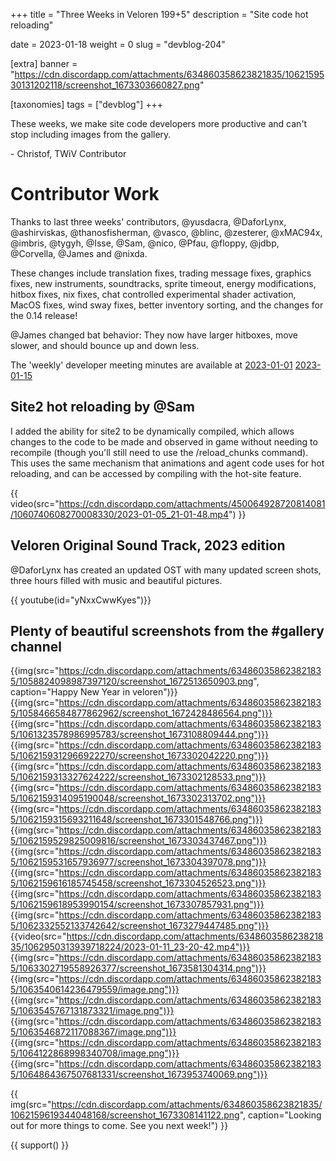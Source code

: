 +++
title = "Three Weeks in Veloren 199+5"
description = "Site code hot reloading"

date = 2023-01-18
weight = 0
slug = "devblog-204"

[extra]
banner = "https://cdn.discordapp.com/attachments/634860358623821835/1062159530131202118/screenshot_1673303660827.png"

[taxonomies]
tags = ["devblog"]
+++

These weeks, we make site code developers more productive and can't stop including images from the gallery.

\- Christof, TWiV Contributor

# Contributor Work

Thanks to last three weeks' contributors, @yusdacra, @DaforLynx, @ashirviskas, @thanosfisherman, @vasco, @blinc, @zesterer, @xMAC94x, @imbris, @tygyh, @Isse, @Sam, @nico, @Pfau, @floppy, @jdbp, @Corvella, @James and @nixda.

These changes include translation fixes, trading message fixes, graphics fixes, new instruments, soundtracks, sprite timeout, energy modifications, hitbox fixes, nix fixes, chat controlled experimental shader activation, MacOS fixes, wind sway fixes, better inventory sorting, and the changes for the 0.14 release!

@James changed bat behavior: They now have larger hitboxes, move slower, and should bounce up and down less.

The 'weekly' developer meeting minutes are available at [2023-01-01](https://hackmd.io/@veloren/rJOzUrJco) [2023-01-15](https://hackmd.io/@veloren/BJhiA2-oj)

## Site2 hot reloading by @Sam

I added the ability for site2 to be dynamically compiled, which allows changes to the code to be made and observed in game without needing to recompile (though you'll still need to use the /reload_chunks command). This uses the same mechanism that animations and agent code uses for hot reloading, and can be accessed by compiling with the hot-site feature.

{{ video(src="https://cdn.discordapp.com/attachments/450064928720814081/1060740608270008330/2023-01-05_21-01-48.mp4") }}

## Veloren Original Sound Track, 2023 edition

@DaforLynx has created an updated OST with many updated screen shots, three hours filled with music and beautiful pictures.

{{ youtube(id="yNxxCwwKyes")}}

## Plenty of beautiful screenshots from the #gallery channel

{{img(src="https://cdn.discordapp.com/attachments/634860358623821835/1058824098987397120/screenshot_1672513650903.png", caption="Happy New Year in veloren")}}
{{img(src="https://cdn.discordapp.com/attachments/634860358623821835/1058466584877862962/screenshot_1672428486564.png")}}
{{img(src="https://cdn.discordapp.com/attachments/634860358623821835/1061323578986995783/screenshot_1673108809444.png")}}
{{img(src="https://cdn.discordapp.com/attachments/634860358623821835/1062159312966922270/screenshot_1673302042220.png")}}
{{img(src="https://cdn.discordapp.com/attachments/634860358623821835/1062159313327624222/screenshot_1673302128533.png")}}
{{img(src="https://cdn.discordapp.com/attachments/634860358623821835/1062159314095190048/screenshot_1673302313702.png")}}
{{img(src="https://cdn.discordapp.com/attachments/634860358623821835/1062159315693211648/screenshot_1673301548766.png")}}
{{img(src="https://cdn.discordapp.com/attachments/634860358623821835/1062159529825009816/screenshot_1673303437467.png")}}
{{img(src="https://cdn.discordapp.com/attachments/634860358623821835/1062159531657936977/screenshot_1673304397078.png")}}
{{img(src="https://cdn.discordapp.com/attachments/634860358623821835/1062159616185745458/screenshot_1673304526523.png")}}
{{img(src="https://cdn.discordapp.com/attachments/634860358623821835/1062159618953990154/screenshot_1673307857931.png")}}
{{img(src="https://cdn.discordapp.com/attachments/634860358623821835/1062332552133742642/screenshot_1673279447485.png")}}
{{video(src="https://cdn.discordapp.com/attachments/634860358623821835/1062950313939718224/2023-01-11_23-20-42.mp4")}}
{{img(src="https://cdn.discordapp.com/attachments/634860358623821835/1063302719558926377/screenshot_1673581304314.png")}}
{{img(src="https://cdn.discordapp.com/attachments/634860358623821835/1063540614236479559/image.png")}}
{{img(src="https://cdn.discordapp.com/attachments/634860358623821835/1063545767131873321/image.png")}}
{{img(src="https://cdn.discordapp.com/attachments/634860358623821835/1063546872117088367/image.png")}}
{{img(src="https://cdn.discordapp.com/attachments/634860358623821835/1064122868998340708/image.png")}}
{{img(src="https://cdn.discordapp.com/attachments/634860358623821835/1064864367507681331/screenshot_1673953740069.png")}}

{{
    img(src="https://cdn.discordapp.com/attachments/634860358623821835/1062159619344048168/screenshot_1673308141122.png",
    caption="Looking out for more things to come. See you next week!")
}}

{{ support() }}
